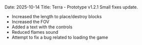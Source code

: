 Date: 2025-10-14
Title: Terra - Prototype v1.2.1
Small fixes update.

- Increased the length to place/destroy blocks
- Increased the FOV
- Added a text with the controls
- Reduced flames sound
- Attempt to fix a bug related to loading the game